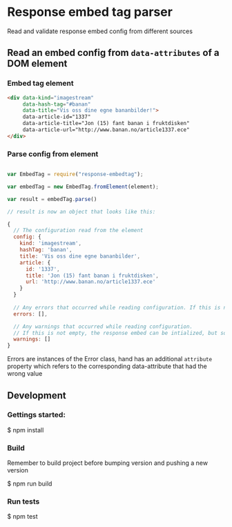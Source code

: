 # Response embed tag parser

Read and validate response embed config from different sources

## Read an embed config from `data-attributes` of a DOM element

### Embed tag element

```html
<div data-kind="imagestream"
     data-hash-tag="#banan"
     data-title="Vis oss dine egne bananbilder!">
     data-article-id="1337"
     data-article-title="Jon (15) fant banan i fruktdisken"
     data-article-url="http://www.banan.no/article1337.ece"
</div>
```

### Parse config from element
```js

var EmbedTag = require("response-embedtag");

var embedTag = new EmbedTag.fromElement(element);

var result = embedTag.parse()

// result is now an object that looks like this:

{
  // The configuration read from the element
  config: {
    kind: 'imagestream',
    hashTag: 'banan',
    title: 'Vis oss dine egne bananbilder',
    article: {
      id: '1337',
      title: 'Jon (15) fant banan i fruktdisken',
      url: 'http://www.banan.no/article1337.ece'
    }
  }
  
  // Any errors that occurred while reading configuration. If this is not empty, the response embed can not be initialized
  errors: [],

  // Any warnings that occurred while reading configuration.
  // If this is not empty, the response embed can be intialized, but some configuration values are probably just guesses
  warnings: []
}
```

Errors are instances of the Error class, hand has an additional `attribute` property which refers to
the corresponding data-attribute that had the wrong value


## Development

### Gettings started:

  $ npm install

### Build

Remember to build project before bumping version and pushing a new version

  $ npm run build

### Run tests

  $ npm test
